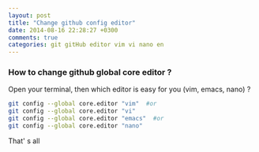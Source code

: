 ```yaml
---
layout: post
title: "Change github config editor"
date: 2014-08-16 22:28:27 +0300
comments: true
categories: git gitHub editor vim vi nano en 
---
```


### How to change github global core editor ?

Open your terminal, then which editor is easy for you (vim, emacs, nano) ?

<!-- more -->

```bash
git config --global core.editor "vim"  #or 
git config --global core.editor "vi"
git config --global core.editor "emacs"  #or
git config --global core.editor "nano"
```

That' s all